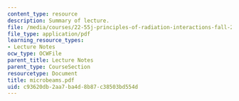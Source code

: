 ```yaml
---
content_type: resource
description: Summary of lecture.
file: /media/courses/22-55j-principles-of-radiation-interactions-fall-2004/c93620db2aa7ba4d8b87c38503bd554d_microbeams.pdf
file_type: application/pdf
learning_resource_types:
- Lecture Notes
ocw_type: OCWFile
parent_title: Lecture Notes
parent_type: CourseSection
resourcetype: Document
title: microbeams.pdf
uid: c93620db-2aa7-ba4d-8b87-c38503bd554d
---
```

